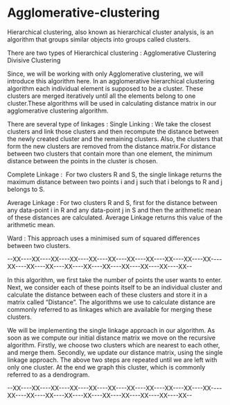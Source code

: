 # Agglomerative-clustering

Hierarchical clustering, also known as hierarchical cluster​ analysis, is an algorithm that groups similar objects into groups called clusters.

There are two types of Hierarchical clustering :
Agglomerative Clustering
Divisive Clustering

Since, we will be working with only Agglomerative clustering, we will introduce this algorithm here.
In an agglomerative hierarchical clustering algorithm each individual element is supposed to be a cluster. These clusters are merged iteratively until all the elements belong to one cluster.These algorithms will be used in calculating distance matrix in our agglomerative clustering algorithm.

There are several type of linkages :
Single Linking : We take the closest clusters and link those clusters and then recompute
the distance between the newly created cluster and the remaining clusters. Also, the clusters that form the new clusters are removed from the distance matrix.For distance between two clusters that contain more than one element, the minimum distance between the points in the cluster is chosen.
  
Complete Linkage : ​ For two clusters R and S, the single linkage returns the maximum distance between two points i and j such that i belongs to R and j belongs to S.

Average Linkage : For two clusters R and S, first for the distance between any data-point i in R and any data-point j in S and then the arithmetic mean of these distances are calculated. Average Linkage returns this value of the arithmetic mean.

Ward : This approach uses a minimised sum of squared differences between two clusters.

--XX----XX----XX----XX----XX----XX----XX----XX----XX----XX----XX----XX----XX----XX----XX----XX----XX----XX----XX----XX----XX--

In this algorithm, we first take the number of points the user wants to enter. Next, we consider each of these points itself to be an individual cluster and calculate the distance between each of these clusters and store it in a matrix called “Distance”. The algorithms we use to calculate distance are commonly referred to as linkages which are available for merging these clusters.

We will be implementing the single linkage approach in our algorithm. As soon as we compute our initial distance matrix we move on the recursive algorithm. Firstly, we choose two clusters which are nearest to each other, and merge them. Secondly, we update our distance matrix, using the single linkage approach. The above two steps are repeated until we are left with only one cluster. At the end we graph this cluster, which is commonly referred to as a dendrogram.

--XX----XX----XX----XX----XX----XX----XX----XX----XX----XX----XX----XX----XX----XX----XX----XX----XX----XX----XX----XX----XX--

 
 
